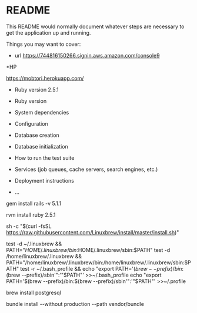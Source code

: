 # README

This README would normally document whatever steps are necessary to get the
application up and running.

Things you may want to cover:

* url
https://744816150266.signin.aws.amazon.com/console9

*HP

https://mobtori.herokuapp.com/

* Ruby version
2.5.1

* Ruby version

* System dependencies

* Configuration

* Database creation

* Database initialization

* How to run the test suite

* Services (job queues, cache servers, search engines, etc.)

* Deployment instructions

* ...


gem install rails -v 5.1.1

rvm install ruby 2.5.1

sh -c "$(curl -fsSL https://raw.githubusercontent.com/Linuxbrew/install/master/install.sh)"

test -d ~/.linuxbrew && PATH="$HOME/.linuxbrew/bin:$HOME/.linuxbrew/sbin:$PATH"
test -d /home/linuxbrew/.linuxbrew && PATH="/home/linuxbrew/.linuxbrew/bin:/home/linuxbrew/.linuxbrew/sbin:$PATH"
test -r ~/.bash_profile && echo "export PATH='$(brew --prefix)/bin:$(brew --prefix)/sbin'":'"$PATH"' >>~/.bash_profile
echo "export PATH='$(brew --prefix)/bin:$(brew --prefix)/sbin'":'"$PATH"' >>~/.profile

brew install postgresql

bundle install --without production --path vendor/bundle
